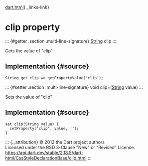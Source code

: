 [dart:html](../../dart-html/dart-html-library){._links-link}

clip property
=============

::: {#getter .section .multi-line-signature}
[String](../../dart-core/string-class) clip
:::

Gets the value of \"clip\"

Implementation {#source}
--------------

``` {.language-dart data-language="dart"}
String get clip => getPropertyValue('clip');
```

::: {#setter .section .multi-line-signature}
void clip=([String](../../dart-core/string-class) value)
:::

Sets the value of \"clip\"

Implementation {#source}
--------------

``` {.language-dart data-language="dart"}
set clip(String value) {
  setProperty('clip', value, '');
}
```

::: {._attribution}
© 2012 the Dart project authors\
Licensed under the BSD 3-Clause \"New\" or \"Revised\" License.\
<https://api.dart.dev/stable/2.18.5/dart-html/CssStyleDeclarationBase/clip.html>
:::
